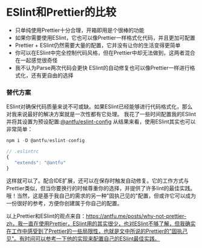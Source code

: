 # ESlint和Prettier的比较

 - 只单纯使用Prettier十分合理，开箱即用是个很棒的功能
 - 如果你需要使用ESlint，它也可以像Prettier一样格式化代码，并且更加可配置
 - Prettier + ESlint仍然需要大量的配置，它并没有让你的生活变得更简单
 - 你可以在ESlint中完全控制代码风格，但在Prettier中却无法做到，这两者混合在一起感觉很奇怪
 - 我不认为Parse两次代码会更快
 ESlint的自动修复也可以像Prettier一样进行格式化，还有更自由的选择

 ### 替代方案
 ESlint对确保代码质量来说不可或缺。如果ESlint已经能够进行代码格式化，那么对我来说最好的解决方案就是一次性都有它处理。
 我花了一些时间配置我的ESlint并将其设置为预设配置:[@antfu/eslint-config](https://github.com/antfu/eslint-config)
 从结果来看，使用ESlint其实也可以非常简单：
 ```js
 npm i -D @antfu/eslint-config
 ```

 ```js
 // .eslintrc
 {
    "extends": "@antfu"
 }
 ```
 这样就可以了。配合IDE扩展，还可以在保存时触发自动修复。它的工作方式与Prettier类似，但当你要换行的时候尊重你的选择，并提供了许多lint的最佳实践。哦！当然，这是基于我自己的需求的另一种"固执己见的"配置，但或许它可以成为一份很好的参考，方便你创建属于你自己的配置。

 以上Prettier和ESlint的观点来自：https://antfu.me/posts/why-not-prettier-zh，我一直在使用Prettier，ESlint用的其实很少，也对ESlint不够了解，但我确实在工作中感受到了Prettier的一些局限性，也就是文中所说的Prettier的"固执己见"。有时间可以参考一下他的实现来配置自己的ESlint最佳实践。